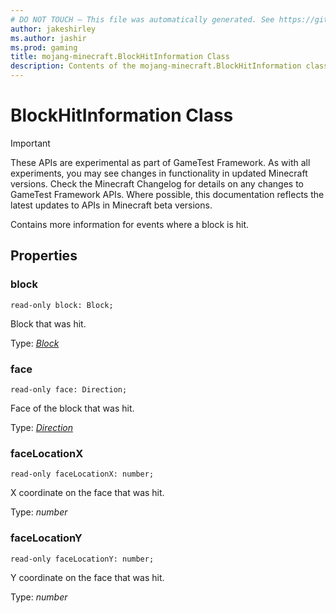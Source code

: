 ```yaml
---
# DO NOT TOUCH — This file was automatically generated. See https://github.com/Mojang/MinecraftApiDocsGenerator to modify descriptions, examples, etc.
author: jakeshirley
ms.author: jashir
ms.prod: gaming
title: mojang-minecraft.BlockHitInformation Class
description: Contents of the mojang-minecraft.BlockHitInformation class.
---
```

# BlockHitInformation Class
>[!IMPORTANT]
>These APIs are experimental as part of GameTest Framework. As with all experiments, you may see changes in functionality in updated Minecraft versions. Check the Minecraft Changelog for details on any changes to GameTest Framework APIs. Where possible, this documentation reflects the latest updates to APIs in Minecraft beta versions.

Contains more information for events where a block is hit.

## Properties

### **block**
`read-only block: Block;`

Block that was hit.

Type: [*Block*](Block.md)

### **face**
`read-only face: Direction;`

Face of the block that was hit.

Type: [*Direction*](Direction.md)

### **faceLocationX**
`read-only faceLocationX: number;`

X coordinate on the face that was hit.

Type: *number*

### **faceLocationY**
`read-only faceLocationY: number;`

Y coordinate on the face that was hit.

Type: *number*
